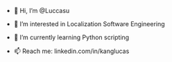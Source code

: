 - 👋 Hi, I’m @Luccasu
- 👀 I’m interested in Localization Software Engineering
- 🌱 I’m currently learning Python scripting

- 📫 Reach me: linkedin.com/in/kanglucas

<!---
Luccasu/Luccasu is a ✨ special ✨ repository because its `README.md` (this file) appears on your GitHub profile.
You can click the Preview link to take a look at your changes.
--->
